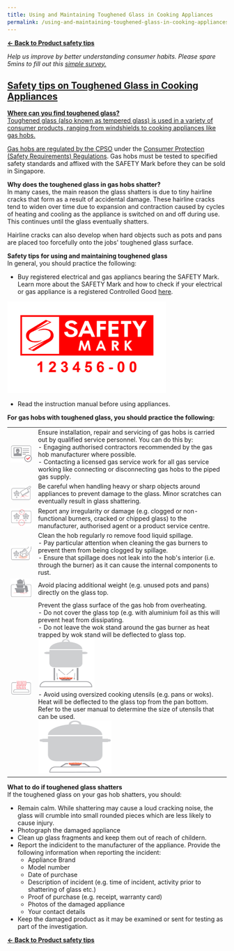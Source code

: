 ```yaml
---
title: Using and Maintaining Toughened Glass in Cooking Appliances
permalink: /using-and-maintaining-toughened-glass-in-cooking-appliances/
---
```

**[&#8592; Back to Product safety tips](/consumers/product-safety-tips/home-appliances-and-furniture)**

*Help us improve by better understanding consumer habits. Please spare 5mins to fill out this <a href = "https://form.gov.sg/63a160c3cf15ee00129a4ab4">simple survey.*

## Safety tips on Toughened Glass in Cooking Appliances

**Where can you find toughened glass?**<br>
Toughened glass (also known as tempered glass) is used in a variety of consumer products, ranging from windshields to cooking appliances like gas hobs.

Gas hobs are regulated by the [CPSO](/about/overview) under the [Consumer Protection (Safety Requirements) Regulations](/suppliers/cpsr/overview-of-cpsr). Gas hobs must be tested to specified safety standards and affixed with the SAFETY Mark before they can be sold in Singapore. 

**Why does the toughened glass in gas hobs shatter?**<br>
In many cases, the main reason the glass shatters is due to tiny hairline cracks that form as a result of accidental damage. These hairline cracks tend to widen over time due to expansion and contraction caused by cycles of heating and cooling as the appliance is switched on and off during use. This continues until the glass eventually shatters. 

Hairline cracks can also develop when hard objects such as pots and pans are placed too forcefully onto the jobs' toughened glass surface. 

**Safety tips for using and maintaining toughened glass**<br>
In general, you should practice the following:
* Buy registered electrical and gas appliancs bearing the SAFETY Mark. Learn more about the SAFETY Mark and how to check if your electrical or gas appliance is a registered Controlled Good [here](/consumers/choose-safer-products/look-for-the-safety-mark).
<img src="/images/about-us/safety-mark.jpg" alt="SAFETY Mark" style="width:363.5px;height:210px;">

* Read the instruction manual before using appliances.

**For gas hobs with toughened glass, you should practice the following:**<br>

|   |   |
|---|---|
|![tip1](/images/product-safety-tips/toughened-glass/tg-tip1.png)|Ensure installation, repair and servicing of gas hobs is carried out by qualified service personnel. You can do this by: <br> - Engaging authorised contractors recommended by the gas hob manufacturer where possible.<br> - Contacting a licensed gas service work for all gas service working like connecting or disconnecting gas hobs to the piped gas supply.|
|![tip2](/images/product-safety-tips/toughened-glass/tg-tip2.png)|Be careful when handling heavy or sharp objects around appliances to prevent damage to the glass. Minor scratches can eventually result in glass shattering.|
|![tip3](/images/product-safety-tips/toughened-glass/tg-tip3.png)|Report any irregularity or damage (e.g. clogged or non-functional burners, cracked or chipped glass) to the manufacturer, authorised agent or a product service centre.|
|![tip4](/images/product-safety-tips/toughened-glass/tg-tip4.png)|Clean the hob regularly ro remove food liquid spillage.<br> - Pay particular attention when cleaning the gas burners to prevent them from being clogged by spillage.<br> - Ensure that spillage does not leak into the hob's interior (i.e. through the burner) as it can cause the internal components to rust.|
|![tip5](/images/product-safety-tips/toughened-glass/tg-tip5.png)|Avoid placing additional weight (e.g. unused pots and pans) directly on the glass top.|
|![tip6](/images/product-safety-tips/toughened-glass/tg-tip6-1.png)|Prevent the glass surface of the gas hob from overheating.<br> - Do not cover the glass top (e.g. with aluminium foil as this will prevent heat from dissipating.<br> - Do not leave the wok stand around the gas burner as heat trapped by wok stand will be deflected to glass top.<br> <img src="/images/product-safety-tips/toughened-glass/tg-tip6-2.png" alt="tip6-2" style="width:129.5px;height:117px;"><br> - Avoid using oversized cooking utensils (e.g. pans or woks). Heat will be deflected to the glass top from the pan bottom. Refer to the user manual to determine the size of utensils that can be used.<br> <img src="/images/product-safety-tips/toughened-glass/tg-tip6-3.png" alt="tip6-3" style="width:169.5px;height:123px;"><br>|

**What to do if toughened glass shatters**<br>
If the toughened glass on your gas hob shatters, you should:

* Remain calm. While shattering may cause a loud cracking noise, the glass will crumble into small rounded pieces which are less likely to cause injury.
* Photograph the damaged appliance
* Clean up glass fragments and keep them out of reach of childern.
* Report the indicident to the manufacturer of the appliance. Provide the following information when reporting the incident: 
    * Appliance Brand
    * Model number
    * Date of purchase
    * Description of incident (e.g. time of incident, activity prior to shattering of glass etc.)
    * Proof of purchase (e.g. receipt, warranty card)
    * Photos of the damaged appliance 
    * Your contact details
* Keep the damaged product as it may be examined or sent for testing as part of the investigation.


**[&#8592; Back to Product safety tips](/consumers/product-safety-tips/home-appliances-and-furniture)**